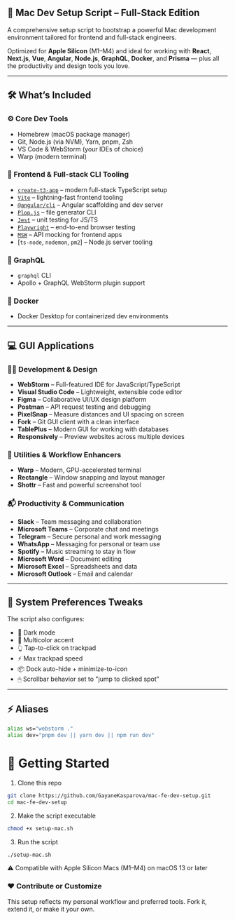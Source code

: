## 🍏 Mac Dev Setup Script – Full-Stack Edition

A comprehensive setup script to bootstrap a powerful Mac development environment tailored for frontend and full-stack engineers.

Optimized for **Apple Silicon** (M1–M4) and ideal for working with **React**, **Next.js**, **Vue**, **Angular**, **Node.js**, **GraphQL**, **Docker**, and **Prisma** — plus all the productivity and design tools you love.

---

## 🛠 What’s Included

### ⚙️ Core Dev Tools
- Homebrew (macOS package manager)
- Git, Node.js (via NVM), Yarn, pnpm, Zsh
- VS Code & WebStorm (your IDEs of choice)
- Warp (modern terminal)

### 🧰 Frontend & Full-stack CLI Tooling
- [`create-t3-app`](https://create.t3.gg/) – modern full-stack TypeScript setup
- [`Vite`](https://vitejs.dev/) – lightning-fast frontend tooling
- [`@angular/cli`](https://angular.io/cli) – Angular scaffolding and dev server
- [`Plop.js`](https://plopjs.com/) – file generator CLI
- [`Jest`](https://jestjs.io/) – unit testing for JS/TS
- [`Playwright`](https://playwright.dev/) – end-to-end browser testing
- [`MSW`](https://mswjs.io/) – API mocking for frontend apps
- [`ts-node`, `nodemon`, `pm2`] – Node.js server tooling

### 🧬 GraphQL
- `graphql` CLI
- Apollo + GraphQL WebStorm plugin support

### 🐳 Docker
- Docker Desktop for containerized dev environments

---

## 💻 GUI Applications

### 🧑‍💻 Development & Design
- **WebStorm** – Full-featured IDE for JavaScript/TypeScript
- **Visual Studio Code** – Lightweight, extensible code editor
- **Figma** – Collaborative UI/UX design platform
- **Postman** – API request testing and debugging
- **PixelSnap** – Measure distances and UI spacing on screen
- **Fork** – Git GUI client with a clean interface
- **TablePlus** – Modern GUI for working with databases
- **Responsively** – Preview websites across multiple devices

### 🧰 Utilities & Workflow Enhancers
- **Warp** – Modern, GPU-accelerated terminal
- **Rectangle** – Window snapping and layout manager
- **Shottr** – Fast and powerful screenshot tool

### 📬 Productivity & Communication
- **Slack** – Team messaging and collaboration
- **Microsoft Teams** – Corporate chat and meetings
- **Telegram** – Secure personal and work messaging
- **WhatsApp** – Messaging for personal or team use
- **Spotify** – Music streaming to stay in flow
- **Microsoft Word** – Document editing
- **Microsoft Excel** – Spreadsheets and data
- **Microsoft Outlook** – Email and calendar

---

## 🔧 System Preferences Tweaks

The script also configures:

- 🌙 Dark mode
- 🎨 Multicolor accent
- 👆 Tap-to-click on trackpad
- ⚡ Max trackpad speed
- 📦 Dock auto-hide + minimize-to-icon
- 🖱 Scrollbar behavior set to "jump to clicked spot"

---

## ⚡ Aliases

```bash
alias ws="webstorm ."
alias dev="pnpm dev || yarn dev || npm run dev"
```

# 🚀 Getting Started

1. Clone this repo
```bash
git clone https://github.com/GayaneKasparova/mac-fe-dev-setup.git
cd mac-fe-dev-setup
```
2. Make the script executable
```bash
chmod +x setup-mac.sh
```

3. Run the script
```bash
./setup-mac.sh
```
⚠️ Compatible with Apple Silicon Macs (M1–M4) on macOS 13 or later

### ❤️ Contribute or Customize
This setup reflects my personal workflow and preferred tools.
Fork it, extend it, or make it your own.
